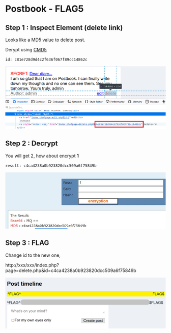 # Postbook - FLAG5

## Step 1 : Inspect Element (delete link)

Looks like a MD5 value to delete post.

Derypt using [CMD5](https://www.cmd5.com/)

```
id: c81e728d9d4c2f636f067f89cc14862c
```

![](./images/inspect.png)

## Step 2 : Decrypt 

You will get 2, how about encrypt **1**
```
result: c4ca4238a0b923820dcc509a6f75849b
```
![](./images/result.JPG)

## Step 3 : FLAG

Change id to the new one, 

http://xxx/xxx/index.php?page=delete.php&id=c4ca4238a0b923820dcc509a6f75849b

![](./images/flag.png)
